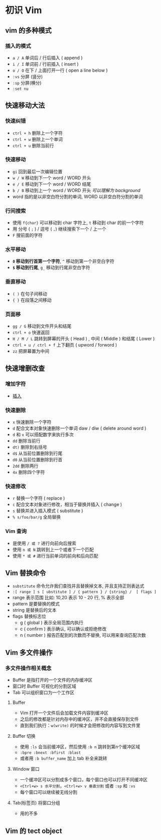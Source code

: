 # 初识 Vim

## vim 的多种模式

### 插入的模式

- `a / A` 单词后 / 行后插入 ( append )
- `i / I` 单词前 / 行前插入 ( insert )
- `o / O` 在下 / 上面打开一行 ( open a line below )
- `:vs` 分屏 (竖分)
- `:sp` 分屏(横分)
- `:set nu`

## 快速移动大法

### 快速纠错

- `ctrl + h` 删除上一个字符
- `ctrl + w` 删除上一个单词
- `ctrl + u` 删除当前行

### 快速移动

- `gi` 回到最后一次编辑位置
- `w / W` 移动到下一个 word / WORD 开头
- `e / E` 移动到下一个 word / WORD 结尾
- `b / B` 移动到上一个 word / WORD 开头 _可以理解为 background_
- word 指的是以非空白符分割的单词, WORD 以非空白符分割的单词

### 行间搜索

- 使用 `f{char}` 可以移动到 char 字符上, `t` 移动到 char 的前一个字符
- 用 分号 ( `;` ) / 逗号 ( `,`) 继续搜索下一个 / 上一个
- `F` 搜前面的字符

### 水平移动

- **`0` 移动到行首第一个字符**, `^` 移动到第一个非空白字符
- **`$` 移动到行尾**, `g_` 移动到行尾非空白字符

### 垂直移动

- `( )` 在句子间移动
- `{ }` 在段落之间移动

### 页面移

- `gg / G` 移动到文件开头和结尾
- `ctrl + o` 快速返回
- `H / M / L` 跳转到屏幕的开头 ( Head ) , 中间 ( Middle ) 和结尾 ( Lower )
- `ctrl + u / ctrl + f` 上下翻页 ( upword / forword )
- `zz` 把屏幕置为中间

## 快速增删改查

### 增加字符

- [插入](#插入的模式)

### 快速删除

- `x` 快速删除一个字符
- `d` 配合文本对象快速删除一个单词 daw / diw ( delete around word )
- `d` 和 `x` 可以搭配数字来执行多次
- `dd` 删除当前行
- `dt)` 删除到右括号
- `d$` 从当前位置删除到行尾
- `d0` 从当前位置删除到行首
- `2dd` 删除两行
- `4x` 删除四个字符

### 快速修改

- `r` 替换一个字符 ( replace )
- `c` 配合文本对象进行修改，相当于替换并插入 ( change )
- `s` 替换并进入插入模式 ( substitute )
- `% s/foo/bar/g` 全局替换

### Vim 查询

- 是使用 `/ 或 ?` 进行向前向后搜索
- 使用 `n 或 N` 跳转到上一个或者下一个匹配
- 使用 `* 或 #` 进行当前单词的前向和后向匹配

## Vim 替换命令

- `substitute` 命令允许我们查找并且替换掉文本, 并且支持正则表达式
- `:[ range ] s [ ubstitute ] / { pattern } / {string} /  [ flags ]`
- range 表示范围 比如: 10,20 表示 10 - 20 行, % 表示全部
- pattern 是要替换的模式
- string 是替换后的文本
- flags 替换标志位
  - g ( global ) 表示全局范围内执行
  - c ( confirm ) 表示确认, 可以确认或拒绝修改
  - n ( number ) 报告匹配到的次数而不替换, 可以用来查询匹配次数

## Vim 多文件操作

### 多文件操作相关概念

- Buffer 是指打开的一个文件的内存缓冲区
- 窗口时 Buffer 可视化的分割区域
- Tab 可以组织窗口为一个工作区

1. Buffer
   - Vim 打开一个文件后会加载文件内容到缓冲区
   - 之后的修改都是针对内存中的缓冲区，并不会直接保存到文件
   - 直到我们执行：`w(write)` 的时候才会把修改的内容写到文件里

2. Buffer 切换
   - 使用 `:ls` 会当前缓冲区，然后使用 `:b n` 跳转到第n个缓冲区域
   - `:bpre :bnext :bfirst :blast`
   - 或者用 `:b buffer_name` 加上 tab 补全来跳转

3. Window 窗口
   - 一个缓冲区可以分割成多个窗口，每个窗口也可以打开不同缓冲区
   - `<Ctrl+w> s 水平分割`，`<Ctrl+w> v 垂直分割` 或者 `:sp` 和 `:vs`
   - 每个窗口可以继续被无线分割

4. Tab(标签页) 将窗口分组
   - 用的不多

## Vim 的 tect object

### 